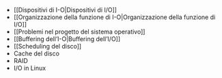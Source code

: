 - [[Dispositivi di I-O|Dispositivi di I/O]]
- [[Organizzazione della funzione di I-O|Organizzazione della funzione di I/O]]
- [[Problemi nel progetto del sistema operativo]]
- [[Buffering dell’I-O|Buffering dell’I/O]]
- [[Scheduling del disco]]
- Cache del disco
- RAID
- I/O in Linux
